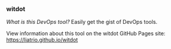 ### witdot  
_What is this DevOps tool?_ Easily get the gist of DevOps tools.    
  
View information about this tool on the witdot GitHub Pages site:  
https://liatrio.github.io/witdot  
